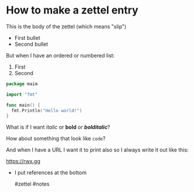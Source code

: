 # How to make a zettel entry

This is the body of the zettel (which means "slip")

* First bullet
* Second bullet

But when I have an ordered or numbered list:

1. First
2. Second

```go
package maim

import "fmt"

func main() {
  fmt.Println("Hello world!")
}
```

What is if I want *italic* or **bold** or ***bolditalic***?

How about something that look like `code`?

And when I have a URL I want it to print also so I always write it out like this:

https://rwx.gg

* I put references at the bottom

  #zettel #notes
